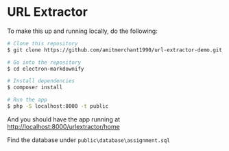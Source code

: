 URL Extractor
=============

To make this up and running locally, do the following:

```bash
# Clone this repository
$ git clone https://github.com/amitmerchant1990/url-extractor-demo.git

# Go into the repository
$ cd electron-markdownify

# Install dependencies
$ composer install

# Run the app
$ php -S localhost:8000 -t public
```

And you should have the app running at [http://localhost:8000/urlextractor/home](http://localhost:8000/urlextractor/home)

Find the database under `public\database\assignment.sql`